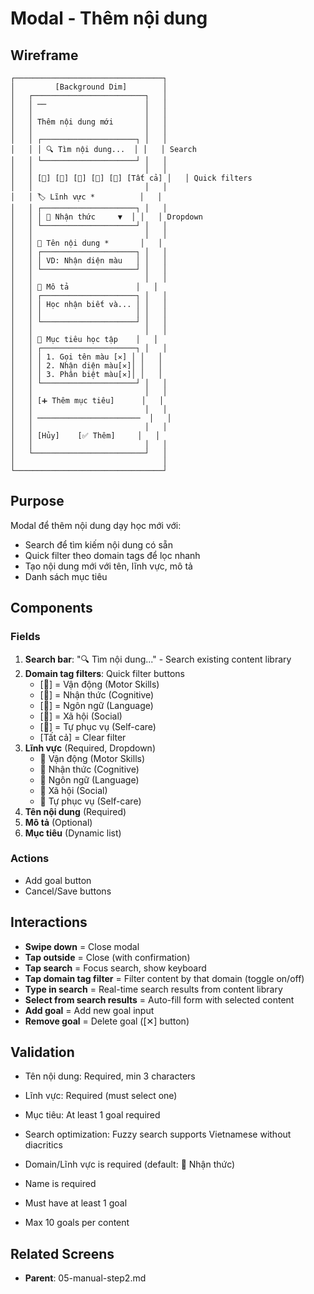 # Modal - Thêm nội dung

## Wireframe

```
┌─────────────────────────────────┐
│         [Background Dim]        │
│   ┌─────────────────────────┐   │
│   │ ──                      │   │
│   │                         │   │
│   │ Thêm nội dung mới       │   │
│   │                         │   │
│   │ ┌─────────────────────┐ │   │
│   │ │ 🔍 Tìm nội dung...  │ │   │ Search
│   │ └─────────────────────┘ │   │
│   │                         │   │
│   │ [🏃] [🧠] [💬] [🤝] [🍴] [Tất cả] │   │ Quick filters
│   │                         │   │
│   │ 🏷️ Lĩnh vực *          │   │
│   │ ┌─────────────────────┐ │   │
│   │ │ 🧠 Nhận thức     ▼  │ │   │ Dropdown
│   │ └─────────────────────┘ │   │
│   │                         │   │
│   │ 📝 Tên nội dung *       │   │
│   │ ┌─────────────────────┐ │   │
│   │ │ VD: Nhận diện màu   │ │   │
│   │ └─────────────────────┘ │   │
│   │                         │   │
│   │ 📄 Mô tả               │   │
│   │ ┌─────────────────────┐ │   │
│   │ │ Học nhận biết và... │ │   │
│   │ │                     │ │   │
│   │ └─────────────────────┘ │   │
│   │                         │   │
│   │ 🎯 Mục tiêu học tập    │   │
│   │ ┌─────────────────────┐ │   │
│   │ │ 1. Gọi tên màu [✕] │ │   │
│   │ │ 2. Nhận diện màu[✕]│ │   │
│   │ │ 3. Phân biệt màu[✕]│ │   │
│   │ └─────────────────────┘ │   │
│   │                         │   │
│   │ [➕ Thêm mục tiêu]      │   │
│   │                         │   │
│   │ ───────────────────────  │   │
│   │                         │   │
│   │ [Hủy]    [✅ Thêm]     │   │
│   │                         │   │
│   └─────────────────────────┘   │
│                                 │
└─────────────────────────────────┘
```

## Purpose

Modal để thêm nội dung dạy học mới với:

- Search để tìm kiếm nội dung có sẵn
- Quick filter theo domain tags để lọc nhanh
- Tạo nội dung mới với tên, lĩnh vực, mô tả
- Danh sách mục tiêu

## Components

### Fields

1. **Search bar**: "🔍 Tìm nội dung..." - Search existing content library
2. **Domain tag filters**: Quick filter buttons
   - [🏃] = Vận động (Motor Skills)
   - [🧠] = Nhận thức (Cognitive)
   - [💬] = Ngôn ngữ (Language)
   - [🤝] = Xã hội (Social)
   - [🍴] = Tự phục vụ (Self-care)
   - [Tất cả] = Clear filter
3. **Lĩnh vực** (Required, Dropdown)
   - 🏃 Vận động (Motor Skills)
   - 🧠 Nhận thức (Cognitive)
   - 💬 Ngôn ngữ (Language)
   - 🤝 Xã hội (Social)
   - 🍴 Tự phục vụ (Self-care)
4. **Tên nội dung** (Required)
5. **Mô tả** (Optional)
6. **Mục tiêu** (Dynamic list)

### Actions

- Add goal button
- Cancel/Save buttons

## Interactions

- **Swipe down** = Close modal
- **Tap outside** = Close (with confirmation)
- **Tap search** = Focus search, show keyboard
- **Tap domain tag filter** = Filter content by that domain (toggle on/off)
- **Type in search** = Real-time search results from content library
- **Select from search results** = Auto-fill form with selected content
- **Add goal** = Add new goal input
- **Remove goal** = Delete goal ([✕] button)

## Validation

- Tên nội dung: Required, min 3 characters
- Lĩnh vực: Required (must select one)
- Mục tiêu: At least 1 goal required
- Search optimization: Fuzzy search supports Vietnamese without diacritics

- Domain/Lĩnh vực is required (default: 🧠 Nhận thức)
- Name is required
- Must have at least 1 goal
- Max 10 goals per content

## Related Screens

- **Parent**: 05-manual-step2.md
